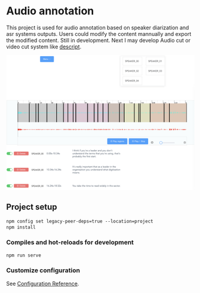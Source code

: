 # Audio annotation
This project is used for audio annotation based on speaker diarization and asr systems outputs. Users could modify the content mannually and export the modified content. Still in development. Next I may develop Audio cut or video cut system like [descript](https://www.descript.com/).

![Annotation view](https://github.com/yinruiqing/audio-annotation/blob/main/imgs/view.png)

## Project setup
```
npm config set legacy-peer-deps=true --location=project
npm install
```

### Compiles and hot-reloads for development
```
npm run serve
```

### Customize configuration
See [Configuration Reference](https://cli.vuejs.org/config/).
